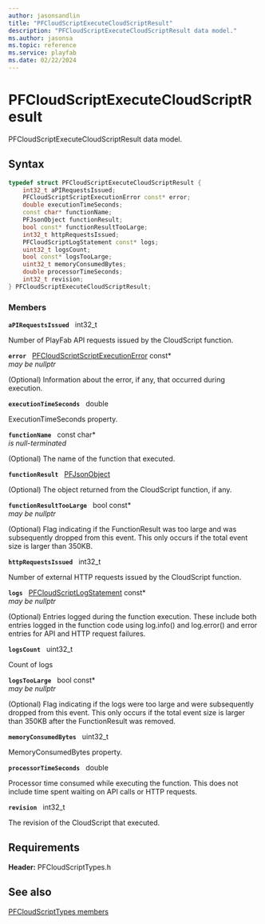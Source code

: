 ```yaml
---
author: jasonsandlin
title: "PFCloudScriptExecuteCloudScriptResult"
description: "PFCloudScriptExecuteCloudScriptResult data model."
ms.author: jasonsa
ms.topic: reference
ms.service: playfab
ms.date: 02/22/2024
---
```


# PFCloudScriptExecuteCloudScriptResult  

PFCloudScriptExecuteCloudScriptResult data model.  

## Syntax  
  
```cpp
typedef struct PFCloudScriptExecuteCloudScriptResult {  
    int32_t aPIRequestsIssued;  
    PFCloudScriptScriptExecutionError const* error;  
    double executionTimeSeconds;  
    const char* functionName;  
    PFJsonObject functionResult;  
    bool const* functionResultTooLarge;  
    int32_t httpRequestsIssued;  
    PFCloudScriptLogStatement const* logs;  
    uint32_t logsCount;  
    bool const* logsTooLarge;  
    uint32_t memoryConsumedBytes;  
    double processorTimeSeconds;  
    int32_t revision;  
} PFCloudScriptExecuteCloudScriptResult;  
```
  
### Members  
  
**`aPIRequestsIssued`** &nbsp; int32_t  
  
Number of PlayFab API requests issued by the CloudScript function.
  
**`error`** &nbsp; [PFCloudScriptScriptExecutionError](pfcloudscriptscriptexecutionerror.md) const*  
*may be nullptr*  
  
(Optional) Information about the error, if any, that occurred during execution.
  
**`executionTimeSeconds`** &nbsp; double  
  
ExecutionTimeSeconds property.
  
**`functionName`** &nbsp; const char*  
*is null-terminated*  
  
(Optional) The name of the function that executed.
  
**`functionResult`** &nbsp; [PFJsonObject](../../pftypes/structs/pfjsonobject.md)  
  
(Optional) The object returned from the CloudScript function, if any.
  
**`functionResultTooLarge`** &nbsp; bool const*  
*may be nullptr*  
  
(Optional) Flag indicating if the FunctionResult was too large and was subsequently dropped from this event. This only occurs if the total event size is larger than 350KB.
  
**`httpRequestsIssued`** &nbsp; int32_t  
  
Number of external HTTP requests issued by the CloudScript function.
  
**`logs`** &nbsp; [PFCloudScriptLogStatement](pfcloudscriptlogstatement.md) const*  
*may be nullptr*  
  
(Optional) Entries logged during the function execution. These include both entries logged in the function code using log.info() and log.error() and error entries for API and HTTP request failures.
  
**`logsCount`** &nbsp; uint32_t  
  
Count of logs
  
**`logsTooLarge`** &nbsp; bool const*  
*may be nullptr*  
  
(Optional) Flag indicating if the logs were too large and were subsequently dropped from this event. This only occurs if the total event size is larger than 350KB after the FunctionResult was removed.
  
**`memoryConsumedBytes`** &nbsp; uint32_t  
  
MemoryConsumedBytes property.
  
**`processorTimeSeconds`** &nbsp; double  
  
Processor time consumed while executing the function. This does not include time spent waiting on API calls or HTTP requests.
  
**`revision`** &nbsp; int32_t  
  
The revision of the CloudScript that executed.
  
  
## Requirements  
  
**Header:** PFCloudScriptTypes.h
  
## See also  
[PFCloudScriptTypes members](../pfcloudscripttypes_members.md)  

  
  
